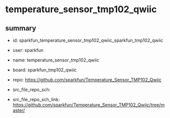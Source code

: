 # temperature_sensor_tmp102_qwiic
 
## summary 
* id: sparkfun_temperature_sensor_tmp102_qwiic_sparkfun_tmp102_qwiic
* user: sparkfun
* name: temperature_sensor_tmp102_qwiic
* board: sparkfun_tmp102_qwiic
* repo: https://github.com/sparkfun/Temperature_Sensor_TMP102_Qwiic



* src_file_repo_sch: 
* src_file_repo_sch_link: https://github.com/sparkfun/Temperature_Sensor_TMP102_Qwiic/tree/master/




